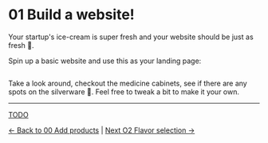 # 01 Build a website!

Your startup's ice-cream is super fresh and your website should be just as fresh 🍉.

Spin up a basic website and use this as your landing page:


```html

```

Take a look around, checkout the medicine cabinets, see if there are any spots
on the silverware 🥄. Feel free to tweak a bit to make it your own.



---


[TODO](../TODO.md)



[<- Back to 00 Add products](./00-add-products.md)
|
[Next O2 Flavor selection ->](./02-flavor-selection.md)
